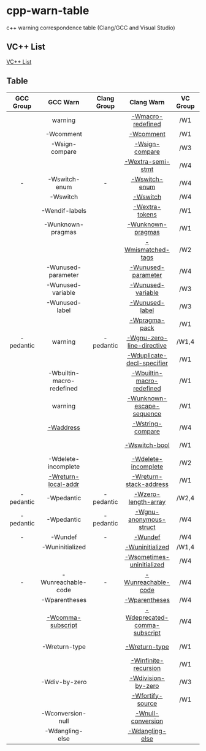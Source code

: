 # cpp-warn-table

c++ warning correspondence table (Clang/GCC and Visual Studio)

## VC++ List

[VC++ List](./VCLIST.md)

## Table

|GCC Group|GCC Warn|Clang Group|Clang Warn|VC Group|VC Warn|
|:-------:|:------:|:---------:|:--------:|:------:|:-----:|
|           | warning                   |           | [-Wmacro-redefined][]            | /W1   | C4005 |
|           | -Wcomment                 |           | [-Wcomment][]                    | /W1   | C4010 |
|           | -Wsign-compare            |           | [-Wsign-compare][]               | /W3   | C4018 |
|           |                           |           | [-Wextra-semi-stmt][]            | /W4   | C4019 |
| -         | -Wswitch-enum             | -         | [-Wswitch-enum][]                | /W4   | C4061 |
|           | -Wswitch                  |           | [-Wswitch][]                     | /W4   | C4062 |
|           | -Wendif-labels            |           | [-Wextra-tokens][]               | /W1   | C4067 |
|           | -Wunknown-pragmas         |           | [-Wunknown-pragmas][]            | /W1   | C4068 |
|           |                           |           | [-Wmismatched-tags][]            | /W2   | C4099 |
|           | -Wunused-parameter        |           | [-Wunused-parameter][]           | /W4   | C4100 |
|           | -Wunused-variable         |           | [-Wunused-variable][]            | /W3   | C4101 |
|           | -Wunused-label            |           | [-Wunused-label][]               | /W3   | C4102 |
|           |                           |           | [-Wpragma-pack][]                | /W1   | C4103 |
| -pedantic | warning                   | -pedantic | [-Wgnu-zero-line-directive][]    | /W1,4 | C4112 |
|           |                           |           | [-Wduplicate-decl-specifier][]   | /W1   | C4114, C4141 |
|           | -Wbuiltin-macro-redefined |           | [-Wbuiltin-macro-redefined][]    | /W1   | C4117 |
|           | warning                   |           | [-Wunknown-escape-sequence][]    | /W1   | C4129 |
|           | [-Waddress][]             |           | [-Wstring-compare][]             | /W4   | C4130 |
|           |                           |           | [-Wswitch-bool][]                | /W1   | C4144, C4145 |
|           | -Wdelete-incomplete       |           | [-Wdelete-incomplete][]          | /W2   | C4150 |
|           | [-Wreturn-local-addr][]   |           | [-Wreturn-stack-address][]       | /W1   | C4172 |
| -pedantic | -Wpedantic                | -pedantic | [-Wzero-length-array][]          | /W2,4 | C4200 |
| -pedantic | -Wpedantic                | -pedantic | [-Wgnu-anonymous-struct][]       | /W4   | C4201 |
| -         | -Wundef                   | -         | [-Wundef][]                      | /W4   | C4668 |
|           | -Wuninitialized           |           | [-Wuninitialized][]              | /W1,4 | C4700 |
|           |                           |           | [-Wsometimes-uninitialized][]    | /W4   | C4701, C4703 |
| -         | -Wunreachable-code        | -         | [-Wunreachable-code][]           | /W4   | C4702 |
|           | -Wparentheses             |           | [-Wparentheses][]                | /W4   | C4706 |
|           | [-Wcomma-subscript][]     |           | [-Wdeprecated-comma-subscript][] | /W4   | C4709 |
|           | -Wreturn-type             |           | [-Wreturn-type][]                | /W1   | C4715, C4716 |
|           |                           |           | [-Winfinite-recursion][]         | /W1   | C4717 |
|           | -Wdiv-by-zero             |           | [-Wdivision-by-zero][]           | /W3   | C4723, C4274 |
|           |                           |           | [-Wfortify-source][]             | /W1   | C4789 |
|           | -Wconversion-null         |           | [-Wnull-conversion][]            | | |
|           | -Wdangling-else           |           | [-Wdangling-else][]              | | |

[-Waddress]:https://wandbox.org/permlink/MQnCpnpN1HPmr7lz
[-Wbuiltin-macro-redefined]:https://wandbox.org/permlink/fP8RAUGwYj4qsPfO
[-Wcomma-subscript]:https://wandbox.org/permlink/aOaBTW9UwVfb9hfP
[-Wcomment]:https://wandbox.org/permlink/cK2Ulm07VwtI2NIN
[-Wdangling-else]:https://wandbox.org/permlink/GroeDOmm6CQWjxVV
[-Wdelete-incomplete]:https://wandbox.org/permlink/K6r1Yfsu7n9bfGCk
[-Wdeprecated-comma-subscript]:https://wandbox.org/permlink/mmD72OEmb9GsIEU1
[-Wdivision-by-zero]:https://wandbox.org/permlink/0HhGfj6Vyya45bZT
[-Wduplicate-decl-specifier]:https://wandbox.org/permlink/3j36NXx7PZRFSowX
[-Wextra-semi-stmt]:https://wandbox.org/permlink/t2lN0EJnAuktq96r
[-Wextra-tokens]:https://wandbox.org/permlink/GWAzROCAePlNDfxT
[-Wfortify-source]:https://wandbox.org/permlink/8kVPyQRJP9LiEJV4
[-Wgnu-anonymous-struct]:https://wandbox.org/permlink/SlT2dcwmnJRE8eKo
[-Wgnu-zero-line-directive]:https://wandbox.org/permlink/68eMjVotYyqwkaqd
[-Winfinite-recursion]:https://wandbox.org/permlink/RlZOz4cCTGLWpeFL
[-Wmacro-redefined]:https://wandbox.org/permlink/FeN9eryQ6AjJtPm1
[-Wmismatched-tags]:https://wandbox.org/permlink/a7KmDSJZeiKS8ICp
[-Wnull-conversion]:https://wandbox.org/permlink/ABZSxzM9XR0r1a4B
[-Wparentheses]:https://wandbox.org/permlink/0aY8EHsyCWoz93fa
[-Wpragma-pack]:https://wandbox.org/permlink/ip1Ds0WQRxFwdQp4
[-Wreturn-local-addr]:https://wandbox.org/permlink/pBWhp5u8AugJyQDD
[-Wreturn-stack-address]:https://wandbox.org/permlink/LWuZrYzmknFgkHav
[-Wreturn-type]:https://wandbox.org/permlink/l8AKsXFnsPgQtD5o
[-Wsign-compare]:https://wandbox.org/permlink/fxZyhxNfIrukjAjs
[-Wsometimes-uninitialized]:https://wandbox.org/permlink/OKj3yYplXtXeG1uB
[-Wstring-compare]:https://wandbox.org/permlink/zgBHQfYXOT7KIGGg
[-Wswitch]:https://wandbox.org/permlink/X14xNQbbxmgU1W2f
[-Wswitch-bool]:https://wandbox.org/permlink/vL1ObRTKd8d0hkOR
[-Wswitch-enum]:https://wandbox.org/permlink/PUm5ULD8MXDnpoye
[-Wundef]:https://wandbox.org/permlink/jGR75x8PNLTi3dfB
[-Wuninitialized]:https://wandbox.org/permlink/hy2fINy0pbOrCjJR
[-Wunknown-escape-sequence]:https://wandbox.org/permlink/PfTVPU34dqwKMRSh
[-Wunknown-pragmas]:https://wandbox.org/permlink/D8mn6FhQXORZBUkp
[-Wunreachable-code]:https://wandbox.org/permlink/9Tr3vBQAxzTEvuN2
[-Wunused-label]:https://wandbox.org/permlink/slCUpdY7trnfRtFU
[-Wunused-parameter]:https://wandbox.org/permlink/Lg6HoqMG8MZGuvHp
[-Wunused-variable]:https://wandbox.org/permlink/sZKVILFpyoQUnljb
[-Wzero-length-array]:https://wandbox.org/permlink/dCOhebgvxxv9adE5
